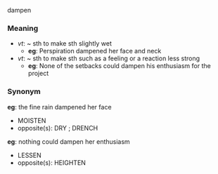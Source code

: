 dampen
### Meaning
+ _vt_: ~ sth to make sth slightly wet
	+ __eg__: Perspiration dampened her face and neck
+ _vt_: ~ sth to make sth such as a feeling or a reaction less strong
	+ __eg__: None of the setbacks could dampen his enthusiasm for the project

### Synonym

__eg__: the fine rain dampened her face

+ MOISTEN
+ opposite(s): DRY ; DRENCH

__eg__: nothing could dampen her enthusiasm

+ LESSEN
+ opposite(s): HEIGHTEN


